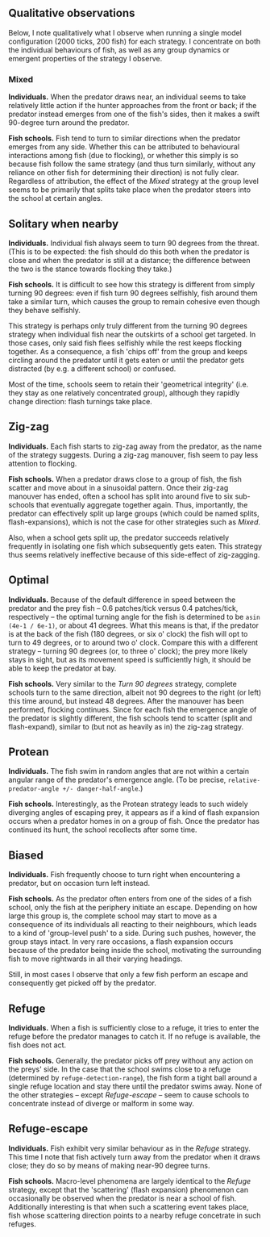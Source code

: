 ## Qualitative observations

Below, I note qualitatively what I observe when running a single model configuration (2000 ticks, 200 fish) for each
strategy. I concentrate on both the individual behaviours of fish, as well as any group dynamics or emergent properties
of the strategy I observe.

### Mixed

**Individuals.** When the predator draws near, an individual seems to take relatively little action if the hunter
approaches from the front or back; if the predator instead emerges from one of the fish's sides, then it makes a
swift 90-degree turn around the predator.

**Fish schools.** Fish tend to turn to similar directions when the predator emerges from any side. Whether this can
be attributed to behavioural interactions among fish (due to flocking), or whether this simply is so because fish
follow the same strategy (and thus turn similarly, without any reliance on other fish for determining their direction)
is not fully clear. Regardless of attribution, the effect of the _Mixed_ strategy at the group level seems to be
primarily that splits take place when the predator steers into the school at certain angles.

## Solitary when nearby

**Individuals.** Individual fish always seem to turn 90 degrees from the threat. (This is to be expected: the fish
should do this both when the predator is close and when the predator is still at a distance; the difference between
the two is the stance towards flocking they take.)

**Fish schools.** It is difficult to see how this strategy is different from simply turning 90 degrees: even if
fish turn 90 degrees selfishly, fish around them take a similar turn, which causes the group to remain cohesive even
though they behave selfishly.

This strategy is perhaps only truly different from the turning 90 degrees strategy when
individual fish near the outskirts of a school get targeted. In those cases, only said fish flees selfishly while
the rest keeps flocking together. As a consequence, a fish 'chips off' from the group and keeps circling around the
predator until it gets eaten or until the predator gets distracted (by e.g. a different school) or confused.

Most of the time, schools seem to retain their 'geometrical integrity' (i.e. they stay as one relatively concentrated
group), although they rapidly change direction: flash turnings take place.

## Zig-zag

**Individuals.** Each fish starts to zig-zag away from the predator, as the name of the strategy suggests. During a
zig-zag manouver, fish seem to pay less attention to flocking.

**Fish schools.** When a predator draws close to a group of fish, the fish scatter and move about in a sinusoidal
pattern. Once their zig-zag manouver has ended, often a school has split into around five to six sub-schools that
eventually aggregate together again. Thus, importantly, the predator can effectively split up large groups
(which could be named splits, flash-expansions), which is not the case for other strategies such as _Mixed_.

Also, when a school gets split up, the predator succeeds relatively frequently in isolating one fish which subsequently
gets eaten. This strategy thus seems relatively ineffective because of this side-effect of zig-zagging.

## Optimal

**Individuals.** Because of the default difference in speed between the predator and the prey fish – 0.6 patches/tick
versus 0.4 patches/tick, respectively – the optimal turning angle for the fish is determined to be
`asin (4e-1 / 6e-1)`, or about 41 degrees. What this means is that, if the predator is at the back of the fish
(180 degrees, or six o' clock) the fish will opt to turn to 49 degrees, or to around two o' clock. Compare this with
a different strategy – turning 90 degrees (or, to three o' clock); the prey more likely stays in sight, but
as its movement speed is sufficiently high, it should be able to keep the predator at bay.

**Fish schools.** Very similar to the _Turn 90 degrees_ strategy, complete schools turn to the same direction, albeit
not 90 degrees to the right (or left) this time around, but instead 48 degrees. After the manouver has been performed,
flocking continues. Since for each fish the emergence angle of the predator is slightly different, the fish schools
tend to scatter (split and flash-expand), similar to (but not as heavily as in) the zig-zag strategy.

## Protean

**Individuals.** The fish swim in random angles that are not within a certain angular range of the predator's emergence
angle. (To be precise, `relative-predator-angle +/- danger-half-angle`.)

**Fish schools.** Interestingly, as the Protean strategy leads to such widely diverging angles of escaping prey,
it appears as if a kind of flash expansion occurs when a predator homes in on a group of fish. Once the predator has
continued its hunt, the school recollects after some time.

## Biased

**Individuals.** Fish frequently choose to turn right when encountering a predator, but on occasion turn left instead.

**Fish schools.** As the predator often enters from one of the sides of a fish school, only the fish at the periphery
initiate an escape. Depending on how large this group is, the complete school may start to move as a consequence of
its individuals all reacting to their neighbours, which leads to a kind of 'group-level push' to a side. During
such pushes, however, the group stays intact. In very rare occasions, a flash expansion occurs because of the predator
being inside the school, motivating the surrounding fish to move rightwards in all their varying headings.

Still, in most cases I observe that only a few fish perform an escape and consequently get picked off by the predator.

## Refuge

**Individuals.** When a fish is sufficiently close to a refuge, it tries to enter the refuge before the predator
manages to catch it. If no refuge is available, the fish does not act.

**Fish schools.** Generally, the predator picks off prey without any action on the preys' side. In the case that the
school swims close to a refuge (determined by `refuge-detection-range`), the fish form a tight ball around a single
refuge location and stay there until the predator swims away. None of the other strategies – except _Refuge-escape_ –
seem to cause schools to concentrate instead of diverge or malform in some way.

## Refuge-escape

**Individuals.** Fish exhibit very similar behaviour as in the _Refuge_ strategy. This time I note that fish actively
turn away from the predator when it draws close; they do so by means of making near-90 degree turns.

**Fish schools.** Macro-level phenomena are largely identical to the _Refuge_ strategy, except that the
'scattering' (flash expansion) phenomenon can occasionally be observed when the predator is near a school of fish.
Additionally interesting is that when such a scattering event takes place, fish whose scattering direction points to
a nearby refuge concetrate in such refuges.
